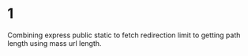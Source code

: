 # 1

Combining express public static to fetch redirection limit to getting path length using mass url length.

